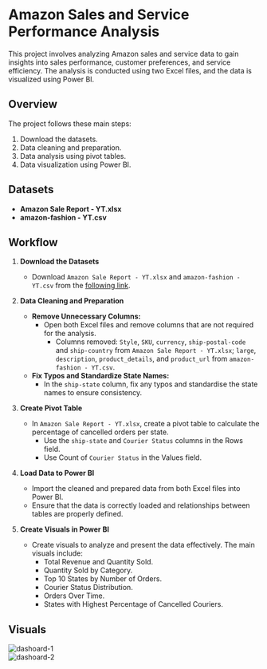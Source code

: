 # Amazon Sales and Service Performance Analysis

This project involves analyzing Amazon sales and service data to gain insights into sales performance, customer preferences, and service efficiency. The analysis is conducted using two Excel files, and the data is visualized using Power BI.

## Overview

The project follows these main steps:
1. Download the datasets.
2. Data cleaning and preparation.
3. Data analysis using pivot tables.
4. Data visualization using Power BI.

## Datasets

- **Amazon Sale Report - YT.xlsx**
- **amazon-fashion - YT.csv**

## Workflow

1. **Download the Datasets**
   - Download `Amazon Sale Report - YT.xlsx` and `amazon-fashion - YT.csv` from the [following link](https://drive.google.com/file/d/1u-jVqnpG65pR_BtnZ-yMBLJFL4lJLA6G/view).

2. **Data Cleaning and Preparation**
   - **Remove Unnecessary Columns:**
     - Open both Excel files and remove columns that are not required for the analysis.
       - Columns removed: `Style`, `SKU`, `currency`, `ship-postal-code` and `ship-country` from `Amazon Sale Report - YT.xlsx`; `large`, `description`, `product_details`, and `product_url` from `amazon-fashion - YT.csv`.
   - **Fix Typos and Standardize State Names:**
     - In the `ship-state` column, fix any typos and standardise the state names to ensure consistency.

3. **Create Pivot Table**
   - In `Amazon Sale Report - YT.xlsx`, create a pivot table to calculate the percentage of cancelled orders per state.
     - Use the `ship-state` and `Courier Status` columns in the Rows field.
     - Use Count of `Courier Status` in the Values field.

4. **Load Data to Power BI**
   - Import the cleaned and prepared data from both Excel files into Power BI.
   - Ensure that the data is correctly loaded and relationships between tables are properly defined.

5. **Create Visuals in Power BI**
   - Create visuals to analyze and present the data effectively. The main visuals include:
     - Total Revenue and Quantity Sold.
     - Quantity Sold by Category.
     - Top 10 States by Number of Orders.
     - Courier Status Distribution.
     - Orders Over Time.
     - States with Highest Percentage of Cancelled Couriers.

## Visuals

![dashoard-1](https://github.com/mittro70/VerveBridge-BI-Dashboard/assets/87438903/8bd4447e-a04f-47ad-b646-528f13a4e77e)  
![dashoard-2](https://github.com/mittro70/VerveBridge-BI-Dashboard/assets/87438903/190fe174-515e-4ad6-b4a1-a14f09a644a6)
